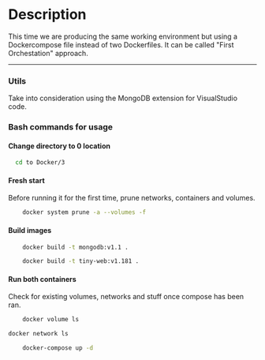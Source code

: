 # Description
This time we are producing the same working environment but using a Dockercompose file instead of two Dockerfiles.
It can be called "First Orchestation" approach.

---------------------------------------

### Utils
Take into consideration using the MongoDB extension for VisualStudio code.

### Bash commands for usage

#### Change directory to 0 location


```bash
  cd to Docker/3
```
#### Fresh start

Before running it for the first time, prune networks, containers and volumes.

```bash
    docker system prune -a --volumes -f
```


#### Build images
```bash
    docker build -t mongodb:v1.1 .
```

```bash
    docker build -t tiny-web:v1.181 .
```

#### Run both containers

Check for existing volumes, networks and stuff once compose has been ran.

```bash
    docker volume ls
```

```bash
docker network ls
```

```bash
    docker-compose up -d
```
